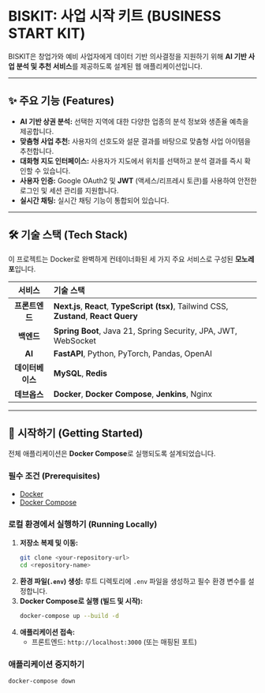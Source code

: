 # BISKIT: 사업 시작 키트 (BUSINESS START KIT)

BISKIT은 창업가와 예비 사업자에게 데이터 기반 의사결정을 지원하기 위해 **AI 기반 사업 분석 및 추천 서비스**를 제공하도록 설계된 웹 애플리케이션입니다.

---

## ✨ 주요 기능 (Features)

- **AI 기반 상권 분석:** 선택한 지역에 대한 다양한 업종의 분석 정보와 생존율 예측을 제공합니다.
- **맞춤형 사업 추천:** 사용자의 선호도와 설문 결과를 바탕으로 맞춤형 사업 아이템을 추천합니다.
- **대화형 지도 인터페이스:** 사용자가 지도에서 위치를 선택하고 분석 결과를 즉시 확인할 수 있습니다.
- **사용자 인증:** Google OAuth2 및 **JWT** (액세스/리프레시 토큰)를 사용하여 안전한 로그인 및 세션 관리를 지원합니다.
- **실시간 채팅:** 실시간 채팅 기능이 통합되어 있습니다.

---

## 🛠️ 기술 스택 (Tech Stack)

이 프로젝트는 Docker로 완벽하게 컨테이너화된 세 가지 주요 서비스로 구성된 **모노레포**입니다.

|      서비스      | 기술 스택                                                                                |
| :--------------: | :--------------------------------------------------------------------------------------- |
|  **프론트엔드**  | **Next.js**, **React**, **TypeScript (tsx)**, Tailwind CSS, **Zustand**, **React Query** |
|    **백엔드**    | **Spring Boot**, Java 21, Spring Security, JPA, JWT, WebSocket                           |
|      **AI**      | **FastAPI**, Python, PyTorch, Pandas, OpenAI                                             |
| **데이터베이스** | **MySQL**, **Redis**                                                                     |
|   **데브옵스**   | **Docker**, **Docker Compose**, **Jenkins**, Nginx                                       |

---

## 🚀 시작하기 (Getting Started)

전체 애플리케이션은 **Docker Compose**로 실행되도록 설계되었습니다.

### 필수 조건 (Prerequisites)

- [Docker](https://docs.docker.com/get-docker/)
- [Docker Compose](https://docs.docker.com/compose/install/)

### 로컬 환경에서 실행하기 (Running Locally)

1.  **저장소 복제 및 이동:**
    ```bash
    git clone <your-repository-url>
    cd <repository-name>
    ```
2.  **환경 파일(`.env`) 생성:**
    루트 디렉토리에 `.env` 파일을 생성하고 필수 환경 변수를 설정합니다.
3.  **Docker Compose로 실행 (빌드 및 시작):**
    ```bash
    docker-compose up --build -d
    ```
4.  **애플리케이션 접속:**
    - 프론트엔드: `http://localhost:3000` (또는 매핑된 포트)

### 애플리케이션 중지하기

```bash
docker-compose down
```
